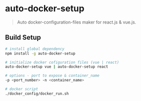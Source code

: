 # auto-docker-setup

> Auto docker-configuration-files maker for react.js & vue.js.

## Build Setup

```bash
# install global dependency
npm install -g auto-docker-setup

# initialize docker cofiguration files (vue | react)
auto-docker-setup vue | auto-docker-setup react

# options - port to expose & container_name
-p <port_number> -n <container_name>

# docker script
./docker_config/docker_run.sh
```
